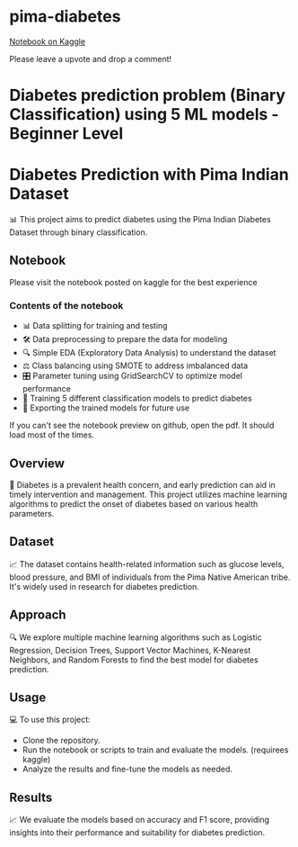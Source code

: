 # pima-diabetes
[Notebook on Kaggle](https://www.kaggle.com/sivadithiyan/pima-indian-diabetes-prediction)

Please leave a upvote and drop a comment!

# Diabetes prediction problem (Binary Classification) using 5 ML models - Beginner Level

# Diabetes Prediction with Pima Indian Dataset
📊 This project aims to predict diabetes using the Pima Indian Diabetes Dataset through binary classification.

## Notebook
Please visit the notebook posted on kaggle for the best experience

### Contents of the notebook
- 📊 Data splitting for training and testing
- 🛠️ Data preprocessing to prepare the data for modeling
- 🔍 Simple EDA (Exploratory Data Analysis) to understand the dataset
- ⚖️ Class balancing using SMOTE to address imbalanced data
- 🎛️ Parameter tuning using GridSearchCV to optimize model performance
- 🤖 Training 5 different classification models to predict diabetes
- 💾 Exporting the trained models for future use

If you can't see the notebook preview on github, open the pdf. It should load most of the times.

## Overview
🤔 Diabetes is a prevalent health concern, and early prediction can aid in timely intervention and management. This project utilizes machine learning algorithms to predict the onset of diabetes based on various health parameters.

## Dataset
📈 The dataset contains health-related information such as glucose levels, blood pressure, and BMI of individuals from the Pima Native American tribe. It's widely used in research for diabetes prediction.

## Approach
🔍 We explore multiple machine learning algorithms such as Logistic Regression, Decision Trees, Support Vector Machines, K-Nearest Neighbors, and Random Forests to find the best model for diabetes prediction.

## Usage
💻 To use this project:

- Clone the repository.
- Run the notebook or scripts to train and evaluate the models. (requirees kaggle)
- Analyze the results and fine-tune the models as needed.

## Results
📈 We evaluate the models based on accuracy and F1 score, providing insights into their performance and suitability for diabetes prediction.
